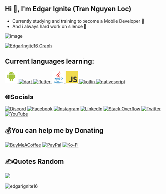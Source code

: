 <h2 align="left">Hi 👋, I'm Edgar Ignite (Tran Nguyen Loc)</h2>
<ul>
  <li>Currently studying and training to become a Mobile Developer 📱 </li>
  <li>And i always hard work on silence 💪</li>
</ul>

![image](https://user-images.githubusercontent.com/77919820/178120420-5fc18ff3-32c9-46d3-9fd8-cf6eee7f6501.png)

<a href="https://github.com/EdgarIgnite16"><img alt="EdgarIngite16 Graph" src="https://activity-graph.herokuapp.com/graph?username=EdgarIgnite16&bg_color=0D1117&color=5BCDEC&line=5BCDEC&point=FFFFFF&hide_border=true"/></a>

## Current languages learning:
<p align="left"> 
<a href="https://developer.android.com" target="_blank" rel="noreferrer"> <img src="https://raw.githubusercontent.com/devicons/devicon/master/icons/android/android-original-wordmark.svg" alt="android" width="40" height="40"/> </a> 
<a href="https://dart.dev" target="_blank" rel="noreferrer"> <img src="https://www.vectorlogo.zone/logos/dartlang/dartlang-icon.svg" alt="dart" width="40" height="40"/> </a> 
<a href="https://flutter.dev" target="_blank" rel="noreferrer"> <img src="https://www.vectorlogo.zone/logos/flutterio/flutterio-icon.svg" alt="flutter" width="40" height="40"/> </a>
<a href="https://www.java.com" target="_blank" rel="noreferrer"> <img src="https://raw.githubusercontent.com/devicons/devicon/master/icons/java/java-original.svg" alt="java" width="40" height="40"/> </a> 
<a href="https://developer.mozilla.org/en-US/docs/Web/JavaScript" target="_blank" rel="noreferrer"> <img src="https://raw.githubusercontent.com/devicons/devicon/master/icons/javascript/javascript-original.svg" alt="javascript" width="40" height="40"/> </a>
<a href="https://kotlinlang.org" target="_blank" rel="noreferrer"> <img src="https://www.vectorlogo.zone/logos/kotlinlang/kotlinlang-icon.svg" alt="kotlin" width="40" height="40"/> </a> 
<a href="https://nativescript.org/" target="_blank" rel="noreferrer"> <img src="https://raw.githubusercontent.com/detain/svg-logos/780f25886640cef088af994181646db2f6b1a3f8/svg/nativescript.svg" alt="nativescript" width="40" height="40"/> </a>
</p>

## 🌐Socials
[![Discord](https://img.shields.io/badge/Discord-%237289DA.svg?logo=discord&logoColor=white)](htttps://discord.gg/https://discord.gg/4NqrXY2qR5) [![Facebook](https://img.shields.io/badge/Facebook-%231877F2.svg?logo=Facebook&logoColor=white)](https://facebook.com/edgawar.me.me) [![Instagram](https://img.shields.io/badge/Instagram-%23E4405F.svg?logo=Instagram&logoColor=white)](https://instagram.com/edgarrr16) [![LinkedIn](https://img.shields.io/badge/LinkedIn-%230077B5.svg?logo=linkedin&logoColor=white)](https://linkedin.com/in/nguyen-loc-tran-7919a8225) [![Stack Overflow](https://img.shields.io/badge/-Stackoverflow-FE7A16?logo=stack-overflow&logoColor=white)](https://stackoverflow.com/users/17022128) [![Twitter](https://img.shields.io/badge/Twitter-%231DA1F2.svg?logo=Twitter&logoColor=white)](https://twitter.com/EdgarTran16) [![YouTube](https://img.shields.io/badge/YouTube-%23FF0000.svg?logo=YouTube&logoColor=white)](https://youtube.com/c/UCxdw9w03JaNFtwOPKN7DR8A)


## 💰You can help me by Donating
[![BuyMeACoffee](https://img.shields.io/badge/Buy%20Me%20a%20Coffee-ffdd00?style=for-the-badge&logo=buy-me-a-coffee&logoColor=black)](https://buymeacoffee.com/edgawarignj) 
[![PayPal](https://img.shields.io/badge/PayPal-00457C?style=for-the-badge&logo=paypal&logoColor=white)](https://paypal.me/edgar170402) 
[![Ko-Fi](https://img.shields.io/badge/Ko--fi-F16061?style=for-the-badge&logo=ko-fi&logoColor=white)](https://ko-fi.com/edgar170402) 

## ✍️Quotes Random
![](https://quotes-github-readme.vercel.app/api?type=horizontal&theme=dark)

<p align="left"> <img src="https://komarev.com/ghpvc/?username=edgarignite16&label=Profile%20views&color=0e75b6&style=flat" alt="edgarignite16" /> </p>
